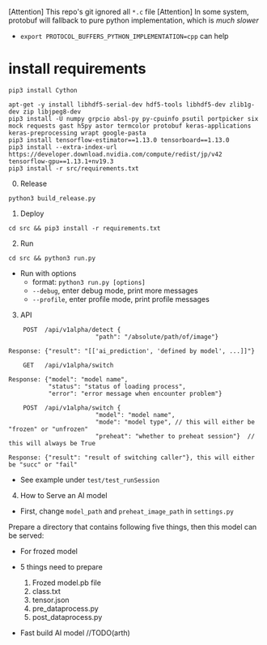 [Attention] This repo's git ignored all `*.c` file
[Attention] In some system, protobuf will fallback to pure python implementation, which is *much slower*
* `export PROTOCOL_BUFFERS_PYTHON_IMPLEMENTATION=cpp` can help

# install requirements
```
pip3 install Cython

apt-get -y install libhdf5-serial-dev hdf5-tools libhdf5-dev zlib1g-dev zip libjpeg8-dev
pip3 install -U numpy grpcio absl-py py-cpuinfo psutil portpicker six mock requests gast h5py astor termcolor protobuf keras-applications keras-preprocessing wrapt google-pasta
pip3 install tensorflow-estimator==1.13.0 tensorboard==1.13.0
pip3 install --extra-index-url https://developer.download.nvidia.com/compute/redist/jp/v42 tensorflow-gpu==1.13.1+nv19.3
pip3 install -r src/requirements.txt
```

0. Release

`python3 build_release.py`

1. Deploy

`cd src && pip3 install -r requirements.txt`

2. Run 

```
cd src && python3 run.py
```

* Run with options
  * format: `python3 run.py [options]`
  * `--debug`, enter debug mode, print more messages
  * `--profile`, enter profile mode, print profile messages



3. API

```
    POST  /api/v1alpha/detect {
                        "path": "/absolute/path/of/image"}

Response: {"result": "[['ai_prediction', 'defined by model', ...]]"}
```

```
    GET   /api/v1alpha/switch

Response: {"model": "model name", 
           "status": "status of loading process",
           "error": "error message when encounter problem"}
```

```
    POST  /api/v1alpha/switch {
                        "model": "model name", 
                        "mode": "model type", // this will either be "frozen" or "unfrozen"
                        "preheat": "whether to preheat session"}  // this will always be True

Response: {"result": "result of switching caller"}, this will either be "succ" or "fail"
```

* See example under `test/test_runSession`


4. How to Serve an AI model

* First, change `model_path` and `preheat_image_path` in `settings.py`

Prepare a directory that contains following five things, then this model can be served:

* For frozed model

* 5 things need to prepare
  1. Frozed model.pb file
  2. class.txt
  3. tensor.json
  4. pre_dataprocess.py
  5. post_dataprocess.py


* Fast build AI model
  //TODO(arth)
